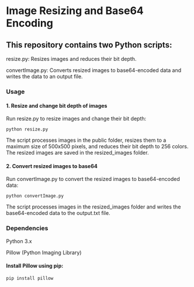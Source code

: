 <h1>Image Resizing and Base64 Encoding</h1>
<h2>This repository contains two Python scripts:</h2>

<p>resize.py: Resizes images and reduces their bit depth.</p>
<p>convertImage.py: Converts resized images to base64-encoded data and writes the data to an output file.</p>

<h3>Usage</h3>
<h4>1. Resize and change bit depth of images</h4>
<p>Run resize.py to resize images and change their bit depth:</p>

```
python resize.py
```

<p>The script processes images in the public folder, resizes them to a maximum size of 500x500 pixels, and reduces their bit depth to 256 colors. The resized images are saved in the resized_images folder.</p>

<h4>2. Convert resized images to base64</h4>
<p>Run convertImage.py to convert the resized images to base64-encoded data:</p>

```
python convertImage.py
```
  
<p>The script processes images in the resized_images folder and writes the base64-encoded data to the output.txt file.</p>

<h3>Dependencies</h3>
<p>Python 3.x</p>
<p>Pillow (Python Imaging Library)</p>
<h4>Install Pillow using pip:</h4>

```
pip install pillow
```
